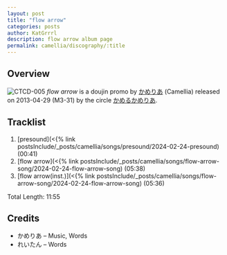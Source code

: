 ```yaml
---
layout: post
title: "flow arrow"
categories: posts
author: KatGrrrl
description: flow arrow album page
permalink: camellia/discography/:title
---
```


## Overview

![CTCD-005](https://cdn.camellia.wiki/images/camellia/albums/CTCD-005.jpg)
*flow arrow* is a doujin promo by [かめりあ](/camellia) (Camellia) released on 2013-04-29 (M3-31) by the circle [かめるかめりあ](#).

## Tracklist

1. [presound](<{% link postsInclude/_posts/camellia/songs/presound/2024-02-24-presound) (00:41)
2. [flow arrow](<{% link postsInclude/_posts/camellia/songs/flow-arrow-song/2024-02-24-flow-arrow-song) (05:38)
3. [flow arrow(inst.)](<{% link postsInclude/_posts/camellia/songs/flow-arrow-song/2024-02-24-flow-arrow-song) (05:36)

Total Length: 11:55

## Credits

* かめりあ – Music, Words
* れいたん – Words
